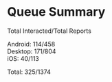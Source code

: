 # Queue Summary

Total Interacted/Total Reports

Android: 114/458  
Desktop: 171/804  
iOS: 40/113

Total: 325/1374

